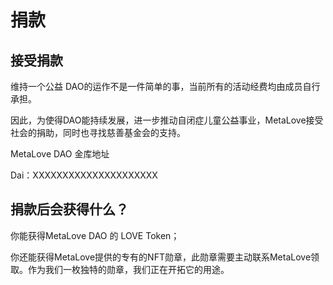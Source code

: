 # 捐款

## 接受捐款

维持一个公益 DAO的运作不是一件简单的事，当前所有的活动经费均由成员自行承担。

因此，为使得DAO能持续发展，进一步推动自闭症儿童公益事业，MetaLove接受社会的捐助，同时也寻找慈善基金会的支持。

MetaLove DAO 金库地址

Dai：XXXXXXXXXXXXXXXXXXXXX

## 捐款后会获得什么？

你能获得MetaLove DAO 的 LOVE Token；

你还能获得MetaLove提供的专有的NFT勋章，此勋章需要主动联系MetaLove领取。作为我们一枚独特的勋章，我们正在开拓它的用途。



